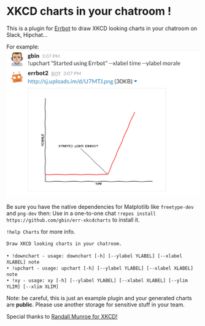 # XKCD charts in your chatroom !

This is a plugin for [Errbot](http://errbot.io) to draw XKCD looking charts in your chatroom on Slack, Hipchat...

For example:
![example](example.png?raw=true "Started using Errbot")

Be sure you have the native dependencies for Matplotlib like `freetype-dev` and `png-dev` then:
Use in a one-to-one chat `!repos install https://github.com/gbin/err-xkcdcharts` to install it.

`!help Charts` for more info.

```
Draw XKCD looking charts in your chatroom.

• ​!downchart​ - usage: downchart [-h] [--ylabel YLABEL] [--xlabel XLABEL] note
• !upchart​ - usage: upchart [-h] [--ylabel YLABEL] [--xlabel XLABEL] note
• !xy​ - usage: xy [-h] [--ylabel YLABEL] [--xlabel XLABEL] [--ylim YLIM] [--xlim XLIM]
```

Note: be careful, this is just an example plugin and your generated charts are **public**.
Please use another storage for sensitive stuff in your team.

Special thanks to [Randall Munroe for XKCD!](http://xkcd.com/)







